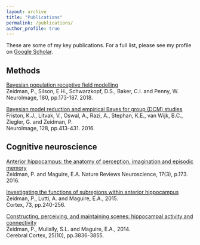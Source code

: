 ```yaml
---
layout: archive
title: "Publications"
permalink: /publications/
author_profile: true
---
```


These are some of my key publications. For a full list, please see my profile on [Google Scholar](https://scholar.google.co.uk/citations?user=xfAPw6YAAAAJ).

## Methods
[Bayesian population receptive field modelling](https://doi.org/10.1016/j.neuroimage.2017.09.008)  
Zeidman, P., Silson, E.H., Schwarzkopf, D.S., Baker, C.I. and Penny, W.
NeuroImage, 180, pp.173-187. 2018.

[Bayesian model reduction and empirical Bayes for group (DCM) studies](http://dx.doi.org/10.1016/j.neuroimage.2015.11.015)  
Friston, K.J., Litvak, V., Oswal, A., Razi, A., Stephan, K.E., van Wijk, B.C., Ziegler, G. and Zeidman, P.  
NeuroImage, 128, pp.413-431. 2016.

## Cognitive neuroscience
[Anterior hippocampus: the anatomy of perception, imagination and episodic memory](https://doi.org/10.1038/nrn.2015.24)  
Zeidman, P. and Maguire, E.A.
Nature Reviews Neuroscience, 17(3), p.173. 2016.

[Investigating the functions of subregions within anterior hippocampus](http://dx.doi.org/10.1016/j.cortex.2015.09.002)  
Zeidman, P., Lutti, A. and Maguire, E.A., 2015.  
Cortex, 73, pp.240-256.

[Constructing, perceiving, and maintaining scenes: hippocampal activity and connectivity](https://doi.org/10.1093/cercor/bhu266)  
Zeidman, P., Mullally, S.L. and Maguire, E.A., 2014.  
Cerebral Cortex, 25(10), pp.3836-3855.
